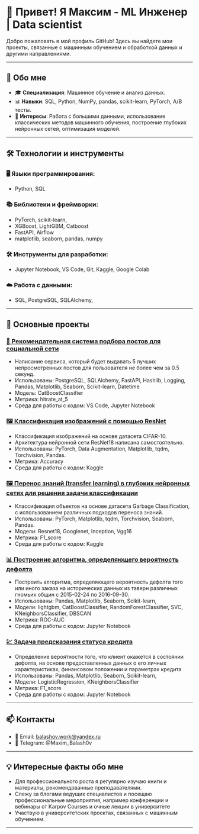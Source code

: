# 👋 Привет! Я Максим - ML Инженер | Data scientist

Добро пожаловать в мой профиль GitHub! Здесь вы найдете мои проекты, связанные с машинным обучением и обработкой данных и другими направлениями.

---

## 🚀 Обо мне

- 🎓 **Специализация**: Машинное обучение и анализ данных.
- 📊 **Навыки**: SQL, Python, NumPy, pandas, scikit-learn, PyTorch, A/B тесты.
- 🎯 **Интересы**: Работа с большими данными, использование классических методов машинного обучения, построение глубоких нейронных сетей, оптимизация моделей.


---

## 🛠 Технологии и инструменты

### 🖥 Языки программирования:
- Python, SQL

### 📚 Библиотеки и фреймворки:
- PyTorch, scikit-learn, 
- XGBoost, LightGBM, Catboost
- FastAPI, Airflow
- matplotlib, seaborn, pandas, numpy

### 🛠 Инструменты для разработки:
- Jupyter Notebook, VS Code, Git, Kaggle, Google Colab

### ☁️ Работа с данными:
- SQL, PostgreSQL, SQLAlchemy,  
---

## 📂 Основные проекты

  
### [📱 Рекомендательная система подбора постов для социальной сети](https://github.com/bal-max/Post-recommendations)
- Написание сервиса, который будет выдавать 5 лучших непросмотренных постов для пользователя не более чем за 0.5 секунд.
- Использованы: PostgreSQL, SQLAlchemy, FastAPI, Hashlib, Logging, Pandas, Matplotlib, Seaborn, Scikit-learn, Datetime
- Модель: CatBoostClassifier
- Метрика: hitrate_at_5 
- Cреда для работы с кодом: VS Code, Jupyter Notebook

### [🖼️ Классификация изображений с помощью ResNet](https://github.com/bal-max/Lab_CNN)  
- Классификация изображений на основе датасета CIFAR-10.  
- Архитектура нейронной сети ResNet18 написана самостоятельно.  
- Использованы: PyTorch, Data Augmentation, Matplotlib, tqdm, Torchvision, Pandas.
- Метрика: Accuracy
- Cреда для работы с кодом: Kaggle

### [🖼️ Перенос знаний (transfer learning) в глубоких нейронных сетях для решения задачи классификации](https://github.com/bal-max/Lab_transfer_learning)
- Классификация объектов на основе датасета Garbage Classification, с использованием различных подходов переноса знаний.
- Использованы: PyTorch, Matplotlib, tqdm, Torchvision, Seaborn, Pandas.
- Модели: Resnet18, Googlenet, Inception, Vgg16
- Метрика: F1_score
- Cреда для работы с кодом: Kaggle

### [📊 Построение алгоритма, определяющего вероятность дефолта](https://github.com/bal-max/Gnome-orders)
- Построить алгоритма, определяющего вероятность дефолта того или иного заказа на исторических данных из таверн различных гномьих общин с 2015-02-24 по 2016-09-30.
- Использованы: Pandas, Matplotlib, Seaborn, Scikit-learn, 
- Модели: lightgbm, CatBoostClassifier, RandomForestClassifier, SVC, KNeighborsClassifier, DBSCAN
- Метрика: ROC-AUC
- Cреда для работы с кодом: Jupyter Notebook
 
### [💹 Задача предсказания статуса кредита](https://github.com/bal-max/ML-credit-risk)
- Определение вероятности того, что клиент окажется в состоянии дефолта, на основе предоставленных данных о его личных характеристиках, финансовом положении и параметрах кредита
- Использованы: Pandas, Matplotlib, Seaborn, Scikit-learn, 
- Модели: LogisticRegression, KNeighborsClassifier
- Метрика: F1_score
- Cреда для работы с кодом: Jupyter Notebook

---

## 📫 Контакты

- 📧 Email: balashov.work@yandex.ru
- 📮 Telegram: @Maxim_Balash0v

---

## 💡 Интересные факты обо мне
- Для профессионального роста я регулярно изучаю книги и материалы, рекомендованные преподавателями.
-  Слежу за блогами ведущих специалистов и посещаю профессиональные мероприятия, например конференции и вебинары от Karpov Courses и очные лекции в университете
- Участвую в университетских проектах, связанных с машинным обучением.

---

